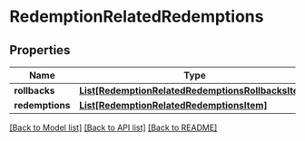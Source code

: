 # RedemptionRelatedRedemptions


## Properties
Name | Type | Description | Notes
------------ | ------------- | ------------- | -------------
**rollbacks** | [**List[RedemptionRelatedRedemptionsRollbacksItem]**](RedemptionRelatedRedemptionsRollbacksItem.md) |  | [optional] 
**redemptions** | [**List[RedemptionRelatedRedemptionsItem]**](RedemptionRelatedRedemptionsItem.md) |  | [optional] 

[[Back to Model list]](../README.md#documentation-for-models) [[Back to API list]](../README.md#documentation-for-api-endpoints) [[Back to README]](../README.md)


